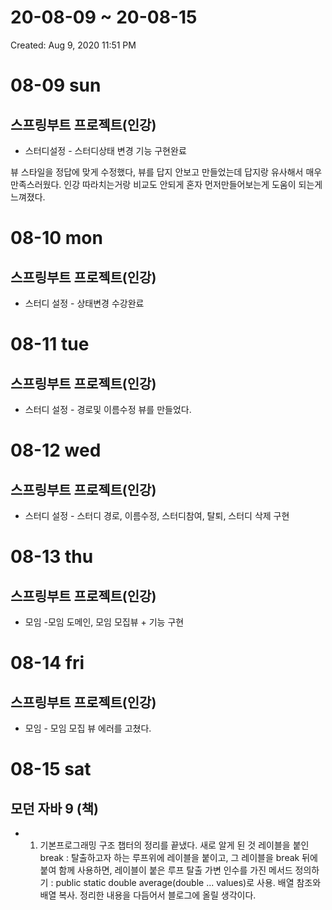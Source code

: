 # 20-08-09 ~ 20-08-15

Created: Aug 9, 2020 11:51 PM

# 08-09 sun

## 스프링부트 프로젝트(인강)

- 스터디설정 - 스터디상태 변경 기능 구현완료

뷰 스타일을 정답에 맞게 수정했다, 뷰를 답지 안보고 만들었는데 답지랑 유사해서 매우 만족스러웠다. 인강 따라치는거랑 비교도 안되게 혼자 먼저만들어보는게 도움이 되는게 느껴졌다.

 

# 08-10 mon

## 스프링부트 프로젝트(인강)

- 스터디 설정 - 상태변경 수강완료





# 08-11 tue

## 스프링부트 프로젝트(인강)

- 스터디 설정 - 경로및 이름수정 뷰를 만들었다.


# 08-12 wed

## 스프링부트 프로젝트(인강)

- 스터디 설정 - 스터디 경로, 이름수정, 스터디참여, 탈퇴, 스터디 삭제 구현



# 08-13 thu

## 스프링부트 프로젝트(인강)

- 모임 -모임 도메인, 모임 모집뷰 + 기능 구현





# 08-14 fri

## 스프링부트 프로젝트(인강)

- 모임 - 모임 모집 뷰 에러를 고쳤다.


# 08-15 sat

## 모던 자바 9 (책)

- 1. 기본프로그래밍 구조 챕터의 정리를 끝냈다.
새로 알게 된 것
레이블을 붙인 break : 탈출하고자 하는 루프위에 레이블을 붙이고, 그 레이블을 break 뒤에 붙여 함께 사용하면, 레이블이 붙은 루프 탈출
가변 인수를 가진 메서드 정의하기 : public static double average(double ... values)로 사용. 
배열 참조와 배열 복사.
정리한  내용을 다듬어서 블로그에 올릴 생각이다.

